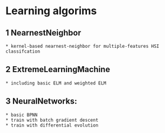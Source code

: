 Learning algorims
===================

## 1 NearnestNeighbor
	* kernel-based nearnest-neighbor for multiple-features HSI classifcation

## 2 ExtremeLearningMachine
	* including basic ELM and weighted ELM

## 3 NeuralNetworks:
	* basic BPNN
	* train with batch gradient descent
	* train with differential evolution 